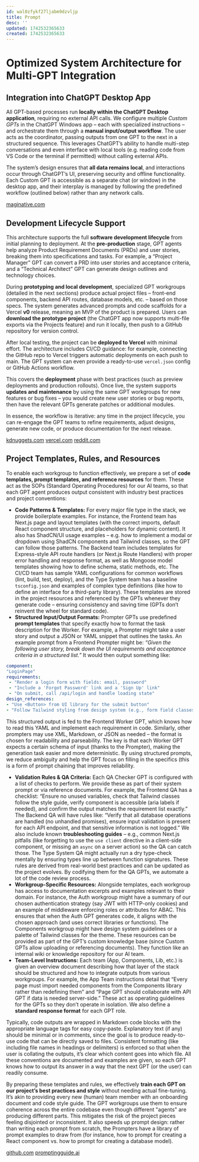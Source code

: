 ```yaml
---
id: wal0zfykf27ljabm9dzvljp
title: Prompt
desc: ''
updated: 1742532365633
created: 1742532365633
---
```

# Optimized System Architecture for Multi‑GPT Integration

## Integration into ChatGPT Desktop App

All GPT-based processes run **locally within the ChatGPT Desktop application**, requiring no external API calls. We configure multiple *Custom GPTs* in the ChatGPT Windows app – each with specialized instructions – and orchestrate them through a **manual input/output workflow**. The user acts as the coordinator, passing outputs from one GPT to the next in a structured sequence. This leverages ChatGPT’s ability to handle multi-step conversations and even interface with local tools (e.g. reading code from VS Code or the terminal if permitted​) without calling external APIs. 

The system’s design ensures that **all data remains local**, and interactions occur through ChatGPT’s UI, preserving security and offline functionality. Each Custom GPT is accessible as a separate chat (or window) in the desktop app, and their interplay is managed by following the predefined workflow (outlined below) rather than any network calls.

[maginative.com](https://www.maginative.com/article/openai-adds-deeper-system-integration-to-chatgpt-desktop-apps-for-mac-and-windows/#:~:text=%2A%20A%20new%20,users%2C%20but%20it%20will%20soon)

## Development Lifecycle Support

This architecture supports the full **software development lifecycle** from initial planning to deployment. At the **pre-production** stage, GPT agents help analyze Product Requirement Documents (PRDs) and user stories, breaking them into specifications and tasks. For example, a “Project Manager” GPT can convert a PRD into user stories and acceptance criteria, and a “Technical Architect” GPT can generate design outlines and technology choices​. 

During **prototyping and local development**, specialized GPT workgroups (detailed in the next sections) produce actual project files – front-end components, backend API routes, database models, etc. – based on those specs. The system generates advanced prompts and code scaffolds for a Vercel **v0** release, meaning an MVP of the product is prepared. Users can **download the prototype project** (the ChatGPT app now supports multi-file exports via the Projects feature) and run it locally, then push to a GitHub repository for version control.

After local testing, the project can be **deployed to Vercel** with minimal effort. The architecture includes CI/CD guidance: for example, connecting the GitHub repo to Vercel triggers automatic deployments on each push to main​. The GPT system can even provide a ready-to-use `vercel.json` config or GitHub Actions workflow. 

This covers the **deployment** phase with best practices (such as preview deployments and production rollouts). Once live, the system supports **updates and maintenance** by using the same GPT workgroups for new features or bug fixes – you would create new user stories or bug reports, then have the relevant GPTs generate patches or additional modules.

In essence, the workflow is iterative: any time in the project lifecycle, you can re-engage the GPT teams to refine requirements, adjust designs, generate new code, or produce documentation for the next release.

[kdnuggets.com](https://www.kdnuggets.com/metagpt-data-interpreter-open-source-llm-based-data-solutions#:~:text=,along%20with%20carefully%20orchestrated%20SOPs)
[vercel.com](https://vercel.com/docs/git/vercel-for-github#:~:text=Deploying%20GitHub%20Projects%20with%20Vercel,and%20automatic%20Custom%20Domain%20updates)
[reddit.com](https://www.reddit.com/r/nextjs/comments/19dsy45/how_to_deploy_nextjs_app_to_vercel_using_vs_code/#:~:text=Github%3F%20www,the%20repo%20in%20the)

## Project Templates, Rules, and Resources

To enable each workgroup to function effectively, we prepare a set of **code templates, prompt templates, and reference resources** for them. These act as the SOPs (Standard Operating Procedures) for our AI teams​, so that each GPT agent produces output consistent with industry best practices and project conventions:

- **Code Patterns & Templates:** For every major file type in the stack, we provide boilerplate examples. For instance, the Frontend team has Next.js page and layout templates (with the correct imports, default React component structure, and placeholders for dynamic content). It also has ShadCN/UI usage examples – e.g. how to implement a modal or dropdown using ShadCN components and Tailwind classes, so the GPT can follow those patterns. The Backend team includes templates for Express-style API route handlers (or Next.js Route Handlers) with proper error handling and response format, as well as Mongoose model templates showing how to define schema, static methods, etc. The CI/CD team has sample YAML configurations for common workflows (lint, build, test, deploy), and the Type System team has a baseline `tsconfig.json` and examples of complex type definitions (like how to define an interface for a third-party library). These templates are stored in the project resources and referenced by the GPTs whenever they generate code – ensuring consistency and saving time (GPTs don’t reinvent the wheel for standard code).
- **Structured Input/Output Formats:** Prompter GPTs use predefined **prompt templates** that specify exactly how to format the task description for the Worker. For example, a Prompter might take a user story and output a JSON or YAML snippet that outlines the tasks. An example prompt from a Frontend Prompter might be: *“Given the following user story, break down the UI requirements and acceptance criteria in a structured list.”* It would then output something like:

```yaml
component: 
"LoginPage"
requirements: 
 - "Render a login form with fields: email, password" 
 - "Include a 'Forgot Password' link and a 'Sign Up' link" 
 - "On submit, call /api/login and handle loading state"
design_references: 
- "Use <Button> from UI library for the submit button" 
- "Follow Tailwind styling from design system (e.g., form field classes)"
```


This structured output is fed to the Frontend Worker GPT, which knows how to read this YAML and implement each requirement in code. Similarly, other prompters may use XML, Markdown, or JSON as needed – the format is chosen for readability and parseability. The key is that each Worker GPT expects a certain schema of input (thanks to the Prompter), making the generation task easier and more deterministic. By using structured prompts, we reduce ambiguity and help the GPT focus on filling in the specifics (this is a form of prompt chaining that improves reliability.
- **Validation Rules & QA Criteria:** Each QA Checker GPT is configured with a list of checks to perform. We provide these as part of their system prompt or via reference documents. For example, the Frontend QA has a checklist: “Ensure no unused variables, check that Tailwind classes follow the style guide, verify component is accessible (aria labels if needed), and confirm the output matches the requirement list exactly.” The Backend QA will have rules like: “Verify that all database operations are handled (no unhandled promises), ensure input validation is present for each API endpoint, and that sensitive information is not logged.” We also include known **troubleshooting guides** – e.g., common Next.js pitfalls (like forgetting to use the `use client` directive in a client-side component, or missing an `async` on a server action) so the QA can catch those. The Type System QA might actually run a dry type-check mentally by ensuring types line up between function signatures. These rules are derived from real-world best practices and can be updated as the project evolves. By codifying them for the QA GPTs, we automate a lot of the code review process.
- **Workgroup-Specific Resources:** Alongside templates, each workgroup has access to documentation excerpts and examples relevant to their domain. For instance, the Auth workgroup might have a summary of our chosen authentication strategy (say JWT with HTTP-only cookies) and an example of middleware enforcing roles or attributes for ABAC. This ensures that when the Auth GPT generates code, it aligns with the chosen approach (and uses correct libraries or functions). The Components workgroup might have design system guidelines or a palette of Tailwind classes for the theme. These resources can be provided as part of the GPT’s custom knowledge base (since Custom GPTs allow uploading or referencing documents). They function like an internal wiki or knowledge repository for our AI team.
- **Team-Level Instructions:** Each team (App, Components, Lib, etc.) is given an overview document describing how that layer of the stack should be structured and how to integrate outputs from various workgroups. For example, the App Team instructions detail that “Every page must import needed components from the Components library rather than redefining them” and “Page GPT should collaborate with API GPT if data is needed server-side.” These act as operating guidelines for the GPTs so they don’t operate in isolation. We also define a **standard response format** for each GPT role. 

Typically, code outputs are wrapped in Markdown code blocks with the appropriate language tags for easy copy-paste. Explanatory text (if any) should be minimal or in comments, since the goal is to produce ready-to-use code that can be directly saved to files. Consistent formatting (like including file names in headings or delimiters) is enforced so that when the user is collating the outputs, it’s clear which content goes into which file. All these conventions are documented and examples are given, so each GPT knows how to output its answer in a way that the next GPT (or the user) can readily consume. 

By preparing these templates and rules, we effectively **train each GPT on our project’s best practices and style** without needing actual fine-tuning. It’s akin to providing every new (human) team member with an onboarding document and code style guide. The GPT workgroups use them to ensure coherence across the entire codebase even though different "agents" are producing different parts. This mitigates the risk of the project pieces feeling disjointed or inconsistent. It also speeds up prompt design: rather than writing each prompt from scratch, the Prompters have a library of prompt examples to draw from (for instance, how to prompt for creating a React component vs. how to prompt for creating a database model).

[github.com](https://github.com/geekan/MetaGPT#:~:text=1,to%20teams%20composed%20of%20LLMs)
[promptingguide.ai](https://www.promptingguide.ai/techniques/prompt_chaining#:~:text=Prompt%20chaining%20is%20useful%20to,reaching%20a%20final%20desired%20state)



